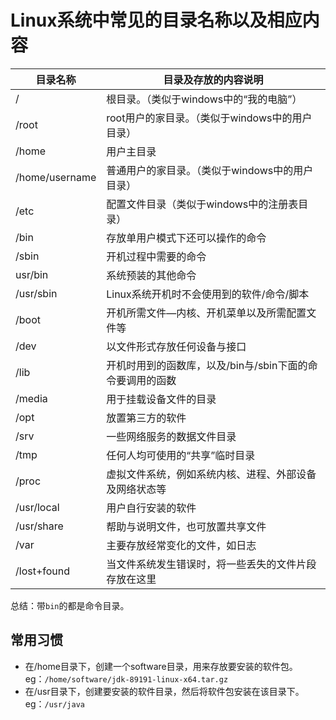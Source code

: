 #  Linux系统中常见的目录名称以及相应内容

| 目录名称       | 目录及存放的内容说明                                      |
| -------------- | --------------------------------------------------------- |
| /              | 根目录。（类似于windows中的“我的电脑”）                   |
| /root          | root用户的家目录。（类似于windows中的用户目录）           |
| /home          | 用户主目录                                                |
| /home/username | 普通用户的家目录。（类似于windows中的用户目录）           |
| /etc           | 配置文件目录（类似于windows中的注册表目录）               |
| /bin           | 存放单用户模式下还可以操作的命令                          |
| /sbin          | 开机过程中需要的命令                                      |
| usr/bin        | 系统预装的其他命令                                        |
| /usr/sbin      | Linux系统开机时不会使用到的软件/命令/脚本                 |
| /boot          | 开机所需文件—内核、开机菜单以及所需配置文件等             |
| /dev           | 以文件形式存放任何设备与接口                              |
| /lib           | 开机时用到的函数库，以及/bin与/sbin下面的命令要调用的函数 |
| /media         | 用于挂载设备文件的目录                                    |
| /opt           | 放置第三方的软件                                          |
| /srv           | 一些网络服务的数据文件目录                                |
| /tmp           | 任何人均可使用的“共享”临时目录                            |
| /proc          | 虚拟文件系统，例如系统内核、进程、外部设备及网络状态等    |
| /usr/local     | 用户自行安装的软件                                        |
| /usr/share     | 帮助与说明文件，也可放置共享文件                          |
| /var           | 主要存放经常变化的文件，如日志                            |
| /lost+found    | 当文件系统发生错误时，将一些丢失的文件片段存放在这里      |

总结：带`bin`的都是命令目录。



## 常用习惯

- 在/home目录下，创建一个software目录，用来存放要安装的软件包。eg：`/home/software/jdk-89191-linux-x64.tar.gz`
- 在/usr目录下，创建要安装的软件目录，然后将软件包安装在该目录下。eg：`/usr/java`